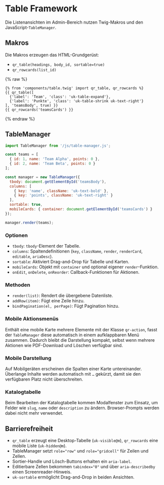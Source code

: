 # Table Framework

Die Listenansichten im Admin-Bereich nutzen Twig-Makros und den JavaScript-`TableManager`.

## Makros

Die Makros erzeugen das HTML-Grundgerüst:

- `qr_table(headings, body_id, sortable=true)`
- `qr_rowcards(list_id)`

{% raw %}
```twig
{% from 'components/table.twig' import qr_table, qr_rowcards %}
{{ qr_table([
  {'label': 'Team', 'class': 'uk-table-expand'},
  {'label': 'Punkte', 'class': 'uk-table-shrink uk-text-right'}
], 'teamsBody', true) }}
{{ qr_rowcards('teamsCards') }}
```
{% endraw %}

## TableManager

```js
import TableManager from '/js/table-manager.js';

const teams = [
  { id: 1, name: 'Team Alpha', points: 0 },
  { id: 2, name: 'Team Beta', points: 0 }
];

const manager = new TableManager({
  tbody: document.getElementById('teamsBody'),
  columns: [
    { key: 'name', className: 'uk-text-bold' },
    { key: 'points', className: 'uk-text-right' }
  ],
  sortable: true,
  mobileCards: { container: document.getElementById('teamsCards') }
});

manager.render(teams);
```

### Optionen

- `tbody`: `tbody`-Element der Tabelle.
- `columns`: Spaltendefinitionen (`key`, `className`, `render`, `renderCard`, `editable`, `ariaDesc`).
- `sortable`: Aktiviert Drag-and-Drop für Tabelle und Karten.
- `mobileCards`: Objekt mit `container` und optional eigener `render`-Funktion.
- `onEdit`, `onDelete`, `onReorder`: Callback-Funktionen für Aktionen.

### Methoden

- `render(list)`: Rendert die übergebene Datenliste.
- `addRow(item)`: Fügt eine Zeile hinzu.
- `bindPagination(el, perPage)`: Fügt Pagination hinzu.

### Mobile Aktionsmenüs

Enthält eine mobile Karte mehrere Elemente mit der Klasse `qr-action`, fasst der `TableManager` diese automatisch in einem aufklappbaren Menü zusammen. Dadurch bleibt die Darstellung kompakt, selbst wenn mehrere Aktionen wie PDF-Download und Löschen verfügbar sind.

### Mobile Darstellung

Auf Mobilgeräten erscheinen die Spalten einer Karte untereinander. Überlange Inhalte werden automatisch mit `…` gekürzt, damit sie den verfügbaren Platz nicht überschreiten.

### Katalogtabelle

Beim Bearbeiten der Katalogtabelle kommen Modalfenster zum Einsatz, um Felder wie `slug`, `name` oder `description` zu ändern. Browser-Prompts werden dabei nicht mehr verwendet.

## Barrierefreiheit

- `qr_table` erzeugt eine Desktop-Tabelle (`uk-visible@m`), `qr_rowcards` eine mobile Liste (`uk-hidden@m`).
- TableManager setzt `role="row"` und `role="gridcell"` für Zeilen und Zellen.
- Sortier-Handle und Lösch-Buttons erhalten ein `aria-label`.
- Editierbare Zellen bekommen `tabindex="0"` und über `aria-describedby` einen Screenreader-Hinweis.
- `uk-sortable` ermöglicht Drag-and-Drop in beiden Ansichten.
